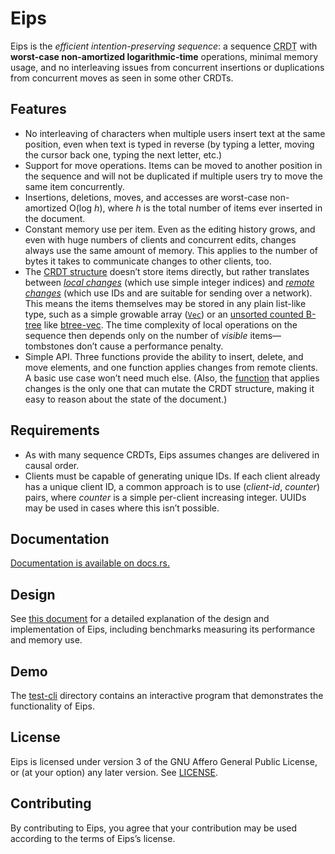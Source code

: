 <!-- This file is automatically generated from .misc/README.m4. -->
Eips
====

Eips is the *efficient intention-preserving sequence*: a sequence
<abbr title="conflict-free replicated data type">CRDT</abbr> with **worst-case
non-amortized logarithmic-time** operations, minimal memory usage, and no
interleaving issues from concurrent insertions or duplications from concurrent
moves as seen in some other CRDTs.

Features
--------

* No interleaving of characters when multiple users insert text at the same
  position, even when text is typed in reverse (by typing a letter, moving the
  cursor back one, typing the next letter, etc.)
* Support for move operations. Items can be moved to another position in the
  sequence and will not be duplicated if multiple users try to move the same
  item concurrently.
* Insertions, deletions, moves, and accesses are worst-case non-amortized
  O(log *h*), where *h* is the total number of items ever inserted in the
  document.
* Constant memory use per item. Even as the editing history grows, and even
  with huge numbers of clients and concurrent edits, changes always use the
  same amount of memory. This applies to the number of bytes it takes to
  communicate changes to other clients, too.
* The [CRDT structure][Eips] doesn’t store items directly, but rather
  translates between *[local changes][`LocalChange`]* (which use simple integer
  indices) and *[remote changes][`RemoteChange`]* (which use IDs and are
  suitable for sending over a network). This means the items themselves may be
  stored in any plain list-like type, such as a simple growable array ([`Vec`])
  or an [unsorted counted B-tree][cbtree] like [btree-vec]. The time complexity
  of local operations on the sequence then depends only on the number of
  *visible* items—tombstones don’t cause a performance penalty.
* Simple API. Three functions provide the ability to insert, delete, and move
  elements, and one function applies changes from remote clients. A basic use
  case won’t need much else. (Also, the [function][apply_change] that applies
  changes is the only one that can mutate the CRDT structure, making it easy to
  reason about the state of the document.)

[cbtree]: https://www.chiark.greenend.org.uk/~sgtatham/algorithms/cbtree.html

Requirements
------------

* As with many sequence CRDTs, Eips assumes changes are delivered in causal
  order.
* Clients must be capable of generating unique IDs. If each client already has
  a unique client ID, a common approach is to use (*client-id*, *counter*)
  pairs, where *counter* is a simple per-client increasing integer. UUIDs may
  be used in cases where this isn’t possible.

Documentation
-------------

[Documentation is available on docs.rs.](https://docs.rs/eips)

Design
------

See [this document][design] for a detailed explanation of the design and
implementation of Eips, including benchmarks measuring its performance and
memory use.

[design]: doc/design.md

Demo
----

The [test-cli](test-cli) directory contains an interactive program that
demonstrates the functionality of Eips.

License
-------

Eips is licensed under version 3 of the GNU Affero General Public License, or
(at your option) any later version. See [LICENSE](LICENSE).

Contributing
------------

By contributing to Eips, you agree that your contribution may be used according
to the terms of Eips’s license.

[btree-vec]: https://github.com/taylordotfish/btree-vec
[apply_change]: https://docs.rs/eips/0.2/eips/struct.Eips.html#method.apply_change
[Eips]: https://docs.rs/eips/0.2/eips/struct.Eips.html
[`LocalChange`]: https://docs.rs/eips/0.2/eips/change/enum.LocalChange.html
[`RemoteChange`]: https://docs.rs/eips/0.2/eips/change/struct.RemoteChange.html
[`Vec`]: https://doc.rust-lang.org/stable/std/vec/struct.Vec.html
